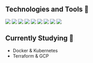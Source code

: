 ## Technologies and Tools 🚀
![](https://img.shields.io/badge/Library-React-informational?style=flat&logo=react&logoColor=white&color=2bbc8a)
![](https://img.shields.io/badge/Language-HTML-informational?style=flat&logo=html5&logoColor=white&color=2bbc8a)
![](https://img.shields.io/badge/Language-CSS-informational?style=flat&logo=css3&logoColor=white&color=2bbc8a)
![](https://img.shields.io/badge/Preprocessor-SASS-informational?style=flat&logo=sass&logoColor=white&color=2bbc8a)
![](https://img.shields.io/badge/Language-JavaScript-informational?style=flat&logo=javascript&logoColor=white&color=2bbc8a)
![](https://img.shields.io/badge/Language-TypeScript-informational?style=flat&logo=typescript&logoColor=white&color=2bbc8a)
![](https://img.shields.io/badge/Environment-Node-informational?style=flat&logo=node.js&logoColor=white&color=2bbc8a)
![](https://img.shields.io/badge/Test%20automation-Jest-informational?style=flat&logo=jest&logoColor=white&color=2bbc8a)
![](https://img.shields.io/badge/Test%20automation-Cypress-informational?style=flat&logo=cypress&logoColor=white&color=2bbc8a)

## Currently Studying 📖
- Docker & Kubernetes
- Terraform & GCP
